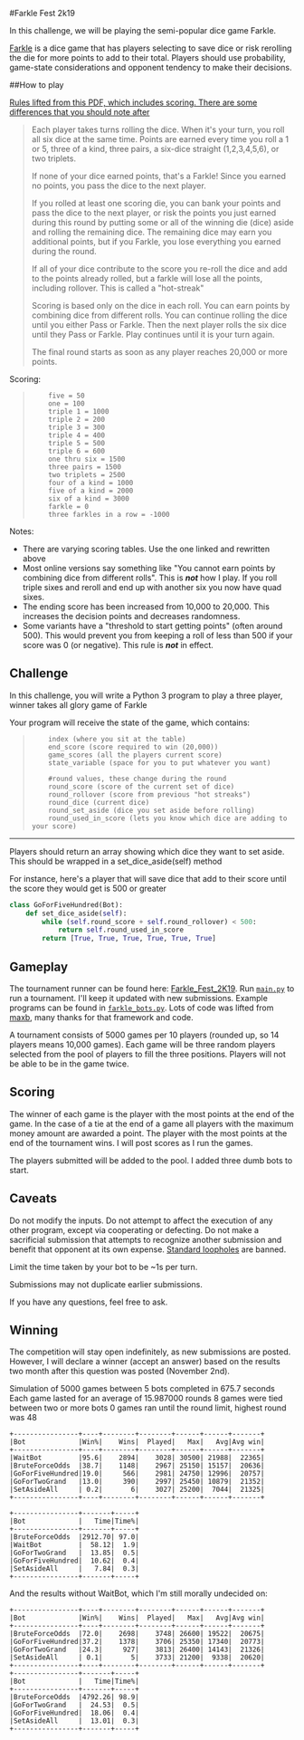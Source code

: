 #Farkle Fest 2k19

In this challenge, we will be playing the semi-popular dice game Farkle.

[Farkle](https://boardgamegeek.com/boardgame/3181/farkle) is a dice game that has players selecting to save dice or risk rerolling the die for more points to add to their total. Players should use probability, game-state considerations and opponent tendency to make their decisions.


##How to play

[Rules lifted from this PDF, which includes scoring. There are some differences that you should note after](https://www.elversonpuzzle.com/Farkle-instructions11.pdf)

> Each player takes turns rolling the dice. When it's your turn, you
> roll all six dice at the same time. Points are earned every time you
> roll a 1 or 5, three of a kind, three pairs, a six-dice straight
> (1,2,3,4,5,6), or two triplets.
> 
> If none of your dice earned points, that's a Farkle! Since you earned
> no points, you pass the dice to the next player.
> 
> If you rolled at least one scoring die, you can bank your points and
> pass the dice to the next player, or risk the points you just earned
> during this round by putting some or all of the winning die (dice)
> aside and rolling the remaining dice. The remaining dice may earn you
> additional points, but if you Farkle, you lose everything you earned
> during the round. 
>
> If all of your dice contribute to the score you re-roll
> the dice and add to the points already rolled, but a farkle will lose all the points, including rollover. This is called a "hot-streak"
> 
> Scoring is based only on the dice in each roll. You can earn points
> by combining dice from different rolls. You can continue rolling the
> dice until you either Pass or Farkle. Then the next player rolls the
> six dice until they Pass or Farkle. Play continues until it is your
> turn again.
> 
> The final round starts as soon as any player reaches 20,000 or more
> points.

Scoring:

>         five = 50
>         one = 100
>         triple 1 = 1000
>         triple 2 = 200
>         triple 3 = 300
>         triple 4 = 400
>         triple 5 = 500
>         triple 6 = 600
>         one thru six = 1500
>         three pairs = 1500
>         two triplets = 2500
>         four of a kind = 1000
>         five of a kind = 2000
>         six of a kind = 3000
>         farkle = 0
>         three farkles in a row = -1000

Notes:

* There are varying scoring tables. Use the one linked and rewritten above
* Most online versions say something like "You cannot earn points by combining dice from different rolls". This is ***not*** how I play. If you roll triple sixes and reroll and end up with another six you now have quad sixes.
* The ending score has been increased from 10,000 to 20,000. This increases the decision points and decreases randomness.
* Some variants have a "threshold to start getting points" (often around 500). This would prevent you from keeping a roll of less than 500 if your score was 0 (or negative). This rule is ***not*** in effect.


## Challenge


In this challenge, you will write a Python 3 program to play a three player, winner takes all glory game of Farkle

Your program will receive the state of the game, which contains:

>         index (where you sit at the table)
>         end_score (score required to win (20,000))
>         game_scores (all the players current score)
>         state_variable (space for you to put whatever you want)
> 
>         #round values, these change during the round
>         round_score (score of the current set of dice)
>         round_rollover (score from previous "hot streaks")
>         round_dice (current dice)
>         round_set_aside (dice you set aside before rolling)
>         round_used_in_score (lets you know which dice are adding to your score)

----------

Players should return an array showing which dice they want to set aside. This should be wrapped in a set_dice_aside(self) method

For instance, here's a player that will save dice that add to their score until the score they would get is 500 or greater

```python
class GoForFiveHundred(Bot):
    def set_dice_aside(self):
        while (self.round_score + self.round_rollover) < 500:
            return self.round_used_in_score
        return [True, True, True, True, True, True]
```


## Gameplay

The tournament runner can be found here: [Farkle_Fest_2K19](https://github.com/trbarron/Farkle_Fest_2K19). Run [`main.py`](https://github.com/trbarron/Farkle_Fest_2K19/blob/master/main.py) to run a tournament. I'll keep it updated with new submissions. Example programs can be found in [`farkle_bots.py`](https://github.com/trbarron/Farkle_Fest_2K19/blob/master/farkle_bots.py). Lots of code was lifted from [maxb](https://codegolf.stackexchange.com/users/79994/maxb), many thanks for that framework and code.

A tournament consists of 5000 games per 10 players (rounded up, so 14 players means 10,000 games). Each game will be three random players selected from the pool of players to fill the three positions. Players will not be able to be in the game twice. 

## Scoring

The winner of each game is the player with the most points at the end of the game. In the case of a tie at the end of a game all players with the maximum money amount are awarded a point. The player with the most points at the end of the tournament wins. I will post scores as I run the games.

The players submitted will be added to the pool. I added three dumb bots to start.

## Caveats

Do not modify the inputs. Do not attempt to affect the execution of any other program, except via cooperating or defecting. Do not make a sacrificial submission that attempts to recognize another submission and benefit that opponent at its own expense. [Standard loopholes](https://codegolf.meta.stackexchange.com/questions/1061/loopholes-that-are-forbidden-by-default) are banned.

Limit the time taken by your bot to be ~1s per turn. 

Submissions may not duplicate earlier submissions.

If you have any questions, feel free to ask.

## Winning

The competition will stay open indefinitely, as new submissions are posted. However, I will declare a winner (accept an answer) based on the results two month after this question was posted (November 2nd). 

Simulation of 5000 games between 5 bots completed in 675.7 seconds
	Each game lasted for an average of 15.987000 rounds
	8 games were tied between two or more bots
	0 games ran until the round limit, highest round was 48

	+----------------+----+--------+--------+------+------+-------+
	|Bot             |Win%|    Wins|  Played|   Max|   Avg|Avg win|
	+----------------+----+--------+--------+------+------+-------+
	|WaitBot         |95.6|    2894|    3028| 30500| 21988|  22365|
	|BruteForceOdds  |38.7|    1148|    2967| 25150| 15157|  20636|
	|GoForFiveHundred|19.0|     566|    2981| 24750| 12996|  20757|
	|GoForTwoGrand   |13.0|     390|    2997| 25450| 10879|  21352|
	|SetAsideAll     | 0.2|       6|    3027| 25200|  7044|  21325|
	+----------------+----+--------+--------+------+------+-------+

	+----------------+-------+-----+
	|Bot             |   Time|Time%|
	+----------------+-------+-----+
	|BruteForceOdds  |2912.70| 97.0|
	|WaitBot         |  58.12|  1.9|
	|GoForTwoGrand   |  13.85|  0.5|
	|GoForFiveHundred|  10.62|  0.4|
	|SetAsideAll     |   7.84|  0.3|
	+----------------+-------+-----+

And the results without WaitBot, which I'm still morally undecided on:

	+----------------+----+--------+--------+------+------+-------+
	|Bot             |Win%|    Wins|  Played|   Max|   Avg|Avg win|
	+----------------+----+--------+--------+------+------+-------+
	|BruteForceOdds  |72.0|    2698|    3748| 26600| 19522|  20675|
	|GoForFiveHundred|37.2|    1378|    3706| 25350| 17340|  20773|
	|GoForTwoGrand   |24.3|     927|    3813| 26400| 14143|  21326|
	|SetAsideAll     | 0.1|       5|    3733| 21200|  9338|  20620|
	+----------------+----+--------+--------+------+------+-------+
	+----------------+-------+-----+
	|Bot             |   Time|Time%|
	+----------------+-------+-----+
	|BruteForceOdds  |4792.26| 98.9|
	|GoForTwoGrand   |  24.53|  0.5|
	|GoForFiveHundred|  18.06|  0.4|
	|SetAsideAll     |  13.01|  0.3|
	+----------------+-------+-----+
